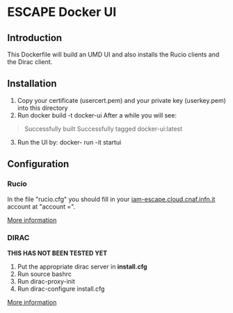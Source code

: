 # ESCAPE Docker UI

## Introduction
This Dockerfile will build an UMD UI and also installs the Rucio clients and the Dirac client.

## Installation
1. Copy your certificate (usercert.pem) and your private key (userkey.pem) into this directory
2. Run
	docker build -t docker-ui
After a while you will see:
>Successfully built <id>
>Successfully tagged docker-ui:latest
3. Run the UI by:
	docker- run -it <id> startui

## Configuration
### Rucio 
In the file "rucio.cfg" you should fill in your [iam-escape.cloud.cnaf.infn.it](https://iam-escape.cloud.cnaf.infn.it) account at "account =".

[More information](https://rucio.readthedocs.io/en/latest/man/rucio.html) 
### DIRAC
**THIS HAS NOT BEEN TESTED YET**
1. Put the appropriate dirac server in **install.cfg**
2. Run 
	source bashrc
3. Run 
	dirac-proxy-init
4. Run
	dirac-configure install.cfg

[More information](https://dirac.readthedocs.io/en/latest/UserGuide/GettingStarted/InstallingClient/index.html) 

